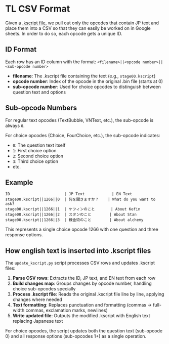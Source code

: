 # TL CSV Format

Given a [.kscript file](https://github.com/Kaisaan/lostkefin/blob/main/kscript.md), we pull out only the opcodes that contain JP text and place them into a CSV so that they can easily be worked on in Google sheets. In order to do so, each opcode gets a unique ID.

## ID Format

Each row has an ID column with the format: `<filename>||<opcode number>||<sub-opcode number>`

- **filename**: The .kscript file containing the text (e.g., `stage00.kscript`)
- **opcode number**: Index of the opcode in the original .bin file (starts at 0)
- **sub-opcode number**: Used for choice opcodes to distinguish between question text and options

## Sub-opcode Numbers

For regular text opcodes (TextBubble, VNText, etc.), the sub-opcode is always `0`.

For choice opcodes (Choice, FourChoice, etc.), the sub-opcode indicates:
- `0`: The question text itself
- `1`: First choice option
- `2`: Second choice option
- `3`: Third choice option
- etc.

## Example

```
ID                        | JP Text            | EN Text
stage00.kscript||1266||0  | 何を聞きますか？    | What do you want to ask?
stage00.kscript||1266||1  | ケフィンのこと       | About Kefin
stage00.kscript||1266||2  | スタンのこと        | About Stan
stage00.kscript||1266||3  | 錬金術のこと        | About alchemy
```

This represents a single choice opcode 1266 with one question and three response options.

## How english text is inserted into .kscript files

The `update_kscript.py` script processes CSV rows and updates .kscript files:

1. **Parse CSV rows**: Extracts the ID, JP text, and EN text from each row
2. **Build changes map**: Groups changes by opcode number, handling choice sub-opcodes specially
3. **Process .kscript file**: Reads the original .kscript file line by line, applying changes where needed
4. **Text formatting**: Replaces punctuation and formatting (commas -> full-width commas, exclamation marks, newlines)
5. **Write updated file**: Outputs the modified .kscript with English text replacing Japanese text

For choice opcodes, the script updates both the question text (sub-opcode 0) and all response options (sub-opcodes 1+) as a single operation.